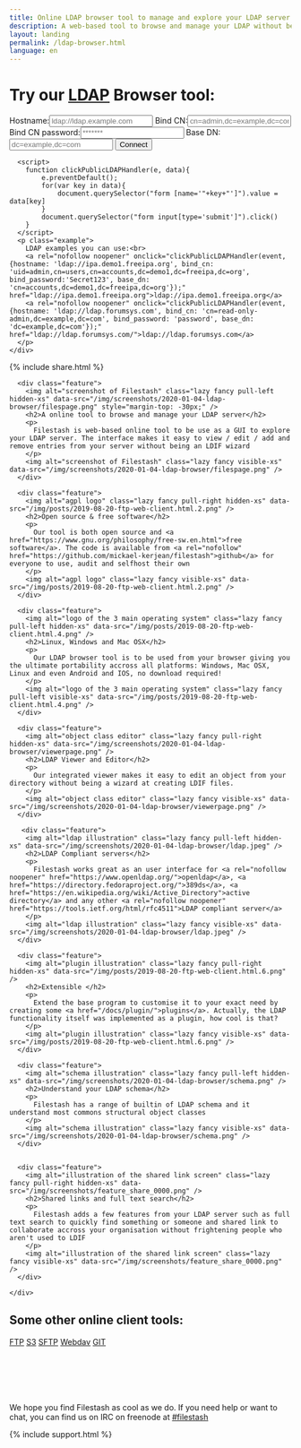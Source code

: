 ```yaml
---
title: Online LDAP browser tool to manage and explore your LDAP server
description: A web-based tool to browse and manage your LDAP without beeing a LDIF wizard
layout: landing
permalink: /ldap-browser.html
language: en
---
```


<link rel="stylesheet" href="/css/landing-page.css">
<link rel="stylesheet" href="/css/landing-page-login.css">

<div id="splash" class="nopadding">
  <div class="row">
    <div class="col-sm-12">
      <div class="hgroup">
        <h1>Try our <a rel="nofollow noreferrer noopener" href="https://en.wikipedia.org/wiki/Lightweight_Directory_Access_Protocol">LDAP</a> Browser tool:</h1>
      </div>
      <form onsubmit='$("form input[type=\"submit\"]").attr("value", "LOADING...")' action="https://demo.filestash.app/login" method="GET">
        <input type="hidden" name="type" value="ldap" />
        <label>
          <span>Hostname:</span><input type="text" name="hostname" placeholder="ldap://ldap.example.com" required/>
        </label>
        <label>
          <span>Bind CN:</span><input default="anonymous" type="text" name="bind_cn" placeholder="cn=admin,dc=example,dc=com" />
        </label>
        <label>
          <span>Bind CN password:</span><input type="password" name="bind_password" placeholder="*******" />
        </label>
        <label>
          <span>Base DN:</span><input type="text" name="base_dn" placeholder="dc=example,dc=com" />
        </label>
        <input type="submit" value="Connect" />
      </form>

      <script>
        function clickPublicLDAPHandler(e, data){
            e.preventDefault();
            for(var key in data){
                document.querySelector("form [name='"+key+"']").value = data[key]
            }
            document.querySelector("form input[type='submit']").click()
        }
      </script>
      <p class="example">
        LDAP examples you can use:<br>
        <a rel="nofollow noopener" onclick="clickPublicLDAPHandler(event, {hostname: 'ldap://ipa.demo1.freeipa.org', bind_cn: 'uid=admin,cn=users,cn=accounts,dc=demo1,dc=freeipa,dc=org', bind_password:'Secret123', base_dn: 'cn=accounts,dc=demo1,dc=freeipa,dc=org'});" href="ldap://ipa.demo1.freeipa.org">ldap://ipa.demo1.freeipa.org</a>
        <a rel="nofollow noopener" onclick="clickPublicLDAPHandler(event, {hostname: 'ldap://ldap.forumsys.com', bind_cn: 'cn=read-only-admin,dc=example,dc=com', bind_password: 'password', base_dn: 'dc=example,dc=com'});" href="ldap://ldap.forumsys.com/">ldap://ldap.forumsys.com</a>
      </p>
    </div>
  </div>
  {% include share.html %}
</div>
<div class="waveshape"></div>

<div id="features">
  <div class="container">
    <div class="row features main">

      <div class="feature">
        <img alt="screenshot of Filestash" class="lazy fancy pull-left hidden-xs" data-src="/img/screenshots/2020-01-04-ldap-browser/filespage.png" style="margin-top: -30px;" />
        <h2>A online tool to browse and manage your LDAP server</h2>
        <p>
          Filestash is web-based online tool to be use as a GUI to explore your LDAP server. The interface makes it easy to view / edit / add and remove entries from your server without being an LDIF wizard
        </p>
        <img alt="screenshot of Filestash" class="lazy fancy visible-xs" data-src="/img/screenshots/2020-01-04-ldap-browser/filespage.png" />
      </div>

      <div class="feature">
        <img alt="agpl logo" class="lazy fancy pull-right hidden-xs" data-src="/img/posts/2019-08-20-ftp-web-client.html.2.png" />
        <h2>Open source & free software</h2>
        <p>
          Our tool is both open source and <a href="https://www.gnu.org/philosophy/free-sw.en.html">free software</a>. The code is available from <a rel="nofollow" href="https://github.com/mickael-kerjean/filestash">github</a> for everyone to use, audit and selfhost their own
        </p>
        <img alt="agpl logo" class="lazy fancy visible-xs" data-src="/img/posts/2019-08-20-ftp-web-client.html.2.png" />
      </div>

      <div class="feature">
        <img alt="logo of the 3 main operating system" class="lazy fancy pull-left hidden-xs" data-src="/img/posts/2019-08-20-ftp-web-client.html.4.png" />
        <h2>Linux, Windows and Mac OSX</h2>
        <p>
          Our LDAP browser tool is to be used from your browser giving you the ultimate portability accross all platforms: Windows, Mac OSX, Linux and even Android and IOS, no download required!
        </p>
        <img alt="logo of the 3 main operating system" class="lazy fancy pull-left visible-xs" data-src="/img/posts/2019-08-20-ftp-web-client.html.4.png" />
      </div>

      <div class="feature">
        <img alt="object class editor" class="lazy fancy pull-right hidden-xs" data-src="/img/screenshots/2020-01-04-ldap-browser/viewerpage.png" />
        <h2>LDAP Viewer and Editor</h2>
        <p>
          Our integrated viewer makes it easy to edit an object from your directory without being a wizard at creating LDIF files.
        </p>
        <img alt="object class editor" class="lazy fancy visible-xs" data-src="/img/screenshots/2020-01-04-ldap-browser/viewerpage.png" />
      </div>

       <div class="feature">
        <img alt="ldap illustration" class="lazy fancy pull-left hidden-xs" data-src="/img/screenshots/2020-01-04-ldap-browser/ldap.jpeg" />
        <h2>LDAP Compliant servers</h2>
        <p>
          Filestash works great as an user interface for <a rel="nofollow noopener" href="https://www.openldap.org/">openldap</a>, <a href="https://directory.fedoraproject.org/">389ds</a>, <a href="https://en.wikipedia.org/wiki/Active_Directory">active directory</a> and any other <a rel="nofollow noopener" href="https://tools.ietf.org/html/rfc4511">LDAP compliant server</a>
        </p>
        <img alt="ldap illustration" class="lazy fancy visible-xs" data-src="/img/screenshots/2020-01-04-ldap-browser/ldap.jpeg" />
      </div>

      <div class="feature">
        <img alt="plugin illustration" class="lazy fancy pull-right hidden-xs" data-src="/img/posts/2019-08-20-ftp-web-client.html.6.png" />
        <h2>Extensible </h2>
        <p>
          Extend the base program to customise it to your exact need by creating some <a href="/docs/plugin/">plugins</a>. Actually, the LDAP functionality itself was implemented as a plugin, how cool is that?
        </p>
        <img alt="plugin illustration" class="lazy fancy visible-xs" data-src="/img/posts/2019-08-20-ftp-web-client.html.6.png" />
      </div>

      <div class="feature">
        <img alt="schema illustration" class="lazy fancy pull-left hidden-xs" data-src="/img/screenshots/2020-01-04-ldap-browser/schema.png" />
        <h2>Understand your LDAP schema</h2>
        <p>
          Filestash has a range of builtin of LDAP schema and it understand most commons structural object classes
        </p>
        <img alt="schema illustration" class="lazy fancy visible-xs" data-src="/img/screenshots/2020-01-04-ldap-browser/schema.png" />
      </div>


      <div class="feature">
        <img alt="illustration of the shared link screen" class="lazy fancy pull-right hidden-xs" data-src="/img/screenshots/feature_share_0000.png" />
        <h2>Shared links and full text search</h2>
        <p>
          Filestash adds a few features from your LDAP server such as full text search to quickly find something or someone and shared link to collaborate accross your organisation without frightening people who aren't used to LDIF
        </p>
        <img alt="illustration of the shared link screen" class="lazy fancy visible-xs" data-src="/img/screenshots/feature_share_0000.png" />
      </div>

    </div>
  </div>

  <div class="call-to-action slant up">
    <h2>Some other online client tools:</h2>
    <a class="btn" href="{% post_url 2019-11-26-ftp-web-client %}">FTP</a>
    <a class="btn" href="{% post_url 2019-11-21-s3-browser %}">S3</a>
    <a class="btn" href="{% post_url 2020-04-30-sftp-browser %}">SFTP</a>
    <a class="btn" rel="nofollow" href="https://demo.filestash.app/login">Webdav</a>
    <a class="btn" rel="nofollow" href="https://demo.filestash.app/login">GIT</a>
  </div>


  <div class="container">
    <p style="margin-top: 100px;">
      We hope you find Filestash as cool as we do. If you need help or want to chat, you can find us on IRC on freenode at <a href="https://support.filestash.app/">#filestash</a>
    </p>
  </div>


</div>

{% include support.html %}
